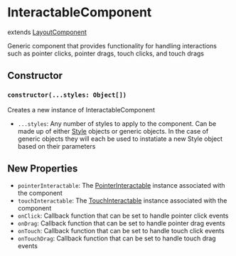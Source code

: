 # InteractableComponent

extends [LayoutComponent](/docs/LayoutComponent.md)

Generic component that provides functionality for handling interactions such as pointer clicks, pointer drags, touch clicks, and touch drags

## Constructor

### `constructor(...styles: Object[])`

Creates a new instance of InteractableComponent

- `...styles`: Any number of styles to apply to the component. Can be made up of either [Style](/docs/Style.md) objects or generic objects. In the case of generic objects they will each be used to instatiate a new Style object based on their parameters

## New Properties

- `pointerInteractable`: The [PointerInteractable](/docs/PointerInteractable.md) instance associated with the component
- `touchInteractable`: The [TouchInteractable](/docs/TouchInteractable.md) instance associated with the component
- `onClick`: Callback function that can be set to handle pointer click events
- `onDrag`: Callback function that can be set to handle pointer drag events
- `onTouch`: Callback function that can be set to handle touch click events
- `onTouchDrag`: Callback function that can be set to handle touch drag events

